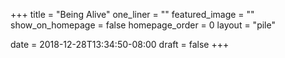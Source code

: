 +++
title = "Being Alive"
one_liner = ""
featured_image = ""
show_on_homepage = false
homepage_order = 0
layout = "pile"

date = 2018-12-28T13:34:50-08:00
draft = false
+++

